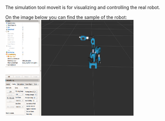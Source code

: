 The simulation tool moveit is for visualizing and controlling the real robot. 



On the image below you can find the sample of the robot:
<img src="niryo_moveit.png" width="400" height="300">
